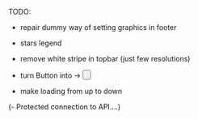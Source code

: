 TODO:

- repair dummy way of setting graphics in footer
- stars legend
- remove white stripe in topbar (just few resolutions)
- turn Button into -> <Link><Button></Link>

- make loading from up to down

(- Protected connection to API....)
